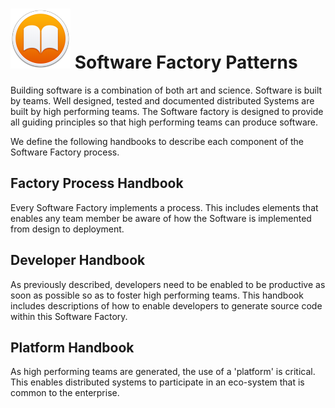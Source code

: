 # ![](img/open-book.png) Software Factory Patterns

Building software is a combination of both art and science. Software is built by teams. Well designed, tested and documented distributed Systems are built by high performing teams. The Software factory is designed to provide all guiding principles so that high performing teams can produce software.

We define the following handbooks to describe each component of the Software Factory process.

## Factory Process Handbook
Every Software Factory implements a process. This includes elements that enables any team member be aware of how the Software is implemented from design to deployment.

## Developer Handbook
As previously described, developers need to be enabled to be productive as soon as possible so as to foster high performing teams. This handbook includes descriptions of how to enable developers to generate source code within this Software Factory.

## Platform Handbook
As high performing teams are generated, the use of a 'platform' is critical. This enables distributed systems to participate in an eco-system that is common to the enterprise.  
